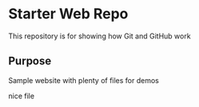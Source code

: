 # Starter Web Repo

This repository is for showing how Git and GitHub work

## Purpose

Sample website with plenty of files for demos

nice file